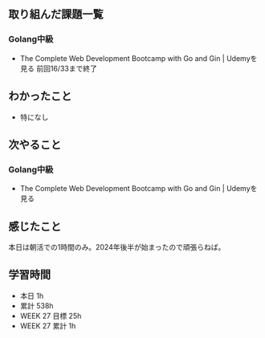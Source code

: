 ## 取り組んだ課題一覧 
### Golang中級
- The Complete Web Development Bootcamp with Go and Gin | Udemyを見る 前回16/33まで終了

 ## わかったこと 
- 特になし

 ## 次やること
### Golang中級
- The Complete Web Development Bootcamp with Go and Gin | Udemyを見る


 ## 感じたこと 
本日は朝活での1時間のみ。2024年後半が始まったので頑張らねば。

 ## 学習時間 
 - 本日 1h 
 - 累計 538h 
 - WEEK 27 目標 25h 
 - WEEK 27 累計 1h